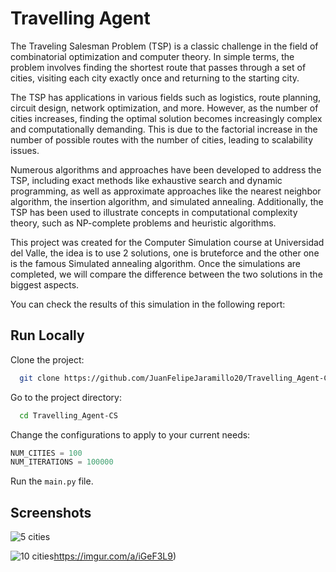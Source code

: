 
# Travelling Agent

The Traveling Salesman Problem (TSP) is a classic challenge in the field of combinatorial optimization and computer theory. In simple terms, the problem involves finding the shortest route that passes through a set of cities, visiting each city exactly once and returning to the starting city.

The TSP has applications in various fields such as logistics, route planning, circuit design, network optimization, and more. However, as the number of cities increases, finding the optimal solution becomes increasingly complex and computationally demanding. This is due to the factorial increase in the number of possible routes with the number of cities, leading to scalability issues.

Numerous algorithms and approaches have been developed to address the TSP, including exact methods like exhaustive search and dynamic programming, as well as approximate approaches like the nearest neighbor algorithm, the insertion algorithm, and simulated annealing. Additionally, the TSP has been used to illustrate concepts in computational complexity theory, such as NP-complete problems and heuristic algorithms.

This project was created for the Computer Simulation course at Universidad del Valle, the idea is to use 2 solutions, one is bruteforce and the other one is the famous Simulated annealing algorithm. Once the simulations are completed, we will compare the difference between the two solutions in the biggest aspects.

You can check the results of this simulation in the following report:





## Run Locally

Clone the project:

```bash
  git clone https://github.com/JuanFelipeJaramillo20/Travelling_Agent-CS.git
```

Go to the project directory:

```bash
  cd Travelling_Agent-CS
```

Change the configurations to apply to your current needs:

```python
NUM_CITIES = 100
NUM_ITERATIONS = 100000
```

Run the ```main.py``` file.


## Screenshots

![5 cities](https://imgur.com/a/iGeF3L9)

![10 cities](https://imgur.com/a/iGeF3L9)https://imgur.com/a/iGeF3L9)
